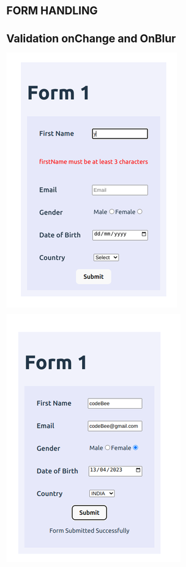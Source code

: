 # FORM HANDLING

# Validation onChange and OnBlur


![Validation](validation.png)


![Form Submit](Success.png)
